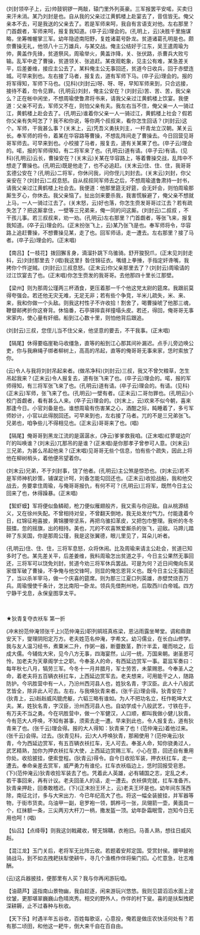 <!-- { "loadSidebar": true } -->
(刘封领卒子上，云)帅鼓铜锣一两敲，辕门里外列英豪。三军报罢平安喏，买卖归来汗未消。某乃刘封是也。自从我的父亲过江黄鹤楼上赴宴去了，音信皆无。俺父亲本不去，可是我送的父亲去了。若是军师来呵，我自有言语支对他。左右那里？门首觑者，军师来呵，报复我知道。(卒子云)理会的。(孔明上，云)决胜千里施谋略，坐筹帷幄掌三军。幼年隐迹南阳野，复姓诸葛号卧龙。贫道诸葛孔明是也。颇奈曹操无礼，他领八十三万雄兵，与某交战。俺主公结好于江东，吴王遣周瑜为帅，黄盖作先锋，贫道祭风，周瑜举火，黄盖诈降，关、张伏路，杀曹兵大败亏输。乱军中走了曹操，贫道领关、张追赶。某夜观乾象，见主公有难，某急差关平，后差姜维，接应主公去了。某料俺主公无事回还，贫道今日收兵，回于赤壁连城。可早来到也。左右接了马者，报复去，道有军师下马。(卒子云)理会的。报的将军得知，军师下马也。(见科)(刘封云)呀、呀、呀，早知军师来到，只合远接，接待不着，勿令见罪。(孔明云)刘封，俺主公安在？(刘封云)苦、苦、苦，我父亲么？正在帐中闲坐，不想周瑜使鲁肃将书来，请我父亲过江黄鹤楼上饮宴。我便道：父亲不可去，军师又不在，则怕父亲有夫。我左右当不住，俺父亲一人一骑过江，黄鹤楼上赴会去了。(孔明云)谁着你父亲一人一骑过江，黄鹤楼上社会？假若你父亲有失呵怎了？我不和你说，等你两个叔叔来，看你怎生回话？(刘封云)这个。军师，干我甚么事？(关末上，云)凭吾义勇扶刘主，一杆青龙立汉朝。某关云长。奉军师的将令，着某在华容路等曹操，不想乱阵间走了曹操去。今日回营见哥哥军师去。可早来到也。小校接了马者，报复去，道有关某果了也。(卒子云)理会的。喏，报的军师得知，有二将军来了也。(孔明云)道有请。(卒子云)有请。(见科)(孔明云)云长，曹操安在？(关末云)关某在华容路上，等着曹操交战，乱阵中不想走了曹操也。(孔明云)既是他走了，也不必追赶。(关末云)住、住、住，我哥哥玄德公安在？(孔明云)二将军，你休问我，问你侄儿刘封去。(关末云)刘封，你父亲安在？(刘封云)二叔息怒。自从叔叔同军师去之后，不想周瑜遣鲁肃持一封书，请我父亲过江黄鹤楼上社会去。我便道：他那里筵无好筵，会无奸会，则怕周瑜那厮生歹心，你休去。我父亲恼了。扯出剑来要杀我，我害慌躲避了，俺父亲不想就上马，一人一骑过江去了。(关末怒，云)好也落，你怎生赍发哥哥过江去？若有疏失怎了？把这厮拿住，一壁等三兄弟来，俺一同的问这厮。(刘封云)二叔叔
，不干孩儿事。若三叔叔来，劝一劝。(孔明云)左右那里？门首觑者，等张飞来，报复我知道。(卒子云)理会的。(正末扮张飞上，云)某乃张飞是也。奉军师将令，华容路上追赶曹操，不想曹操见某，走了也。回军师话，走一遭去。左右那里？接了马者。(卒子云)理会的。(正末唱)

【南吕】【一枝花】拨回獬豸身，滴溜扑跳下乌骓骑。舒开狻猊爪，(正末见刘封走科，云)刘封那里去？(唱)我这里扌昝住锦征衣。嘴缝上拳捶，手指定奸谗嘴，我拷你个忤逆贼。(刘封云)三叔息怒。(正末云)你父亲那里去了？(刘封云)周瑜请的过江饮宴去了也。(正末唱)你怎生赍发的我哥哥。去他那四十里长江那壁。

【梁州】则为那周公瑾两三杯酒食，更压着那一千个他这党太尉的筵席。我跟前莫得夸强会。若还他无灾无难，无足无非；若有些个争竞，半米儿疏失，米、来、来，我和你做一个头敌。则我这村性子不许收拾！割舍了，喝曹操唬了他那三魂，鞭督邮拷折你这脊背。休恼番，石亭驿摔袁祥撞塌头皮。若还，得回，俺哥哥无事宋家内，使心量有奸细。船到江心数十里，则怕他背后跟追。

(刘封云)三叔，您侄儿当不住父亲，他坚意的要去，不干我事。(正末唱)

【隔尾】休得要临崖勒马收缰急，直等的船到江心那其间补漏迟。点手儿旁边唤公吏，你与我麻绳子绑者柳树上，高高的吊起，直等的俺哥哥无事来家，恁时索放了你。

(云)令人与我将刘封吊起来者。(做吊净科)(刘封云)三叔，我又不曾欠粮草，怎生吊起我来？(正末云)令人报复去，道有张飞来了也。(卒子云)理会的。喏，报的军师得知，有三将军张飞来了也。(孔明云)道有请。(卒子云)理会的。有请。(见科)(正末云)军师，张飞来了也。(孔明云)一壁有者。(正末云)二哥勿罪也。(孔明云)小校门首觑者，看有甚么人来。(卒子云)理会的。(刘末上，云)欢来不似今朝，喜来那逢今日。小官刘备是也。谁想周瑜有伤害某之心，酒酣之际，盹睡着了，多亏军师妙计，小官以此得脱回还。可早来到也，左右接了马者。兀的不是三兄弟张飞。兄弟也，咱争些儿不得相见也。(正末云)哥哥来了也。(唱)

【隔尾】俺哥哥到黑龙江流的是潺潺水，(净云)爹爹救我咱。(正末唱)红蓼堤边吖吖的叫唤谁？(刘末云)兀那吊的是谁？(正末唱)是你那孝子曾参可人意。(刘末云)三兄弟，为甚么吊起他来？(正末唱)见哥哥无些个信息，怕有些个疏失，因此上将他在柳树梢头，着他便吊望着你。

(刘末云)兄弟，不于刘封事，饶了他者。(孔明云)主公煞是惊恐也。(刘末云)若不是军师神机妙策，铺谋定计呵，刘备怎能勾回还也。(正末云)收拾战船，我和他交战去，务要拿住周瑜，与俺哥哥报仇，有何不可？(孔明云)三将军，既然今日主公回来了也，休得躁暴。(正末唱)

【絮虾蟆】军将便似鱼鳞砌，枪刀便似雁翅般齐，我又索与你迎敌。自从桃源结义，又在徐州失配。不曾相持对垒，不曾翻天倒地，我无处发付气力。付能逢着今日，红锦征袍喜披，黄锦腰带坚系，再把乌骓扣革皮，又把包巾整理。我听的冬冬鼓擂，忽的摇旗，出的相持。美也，兀的不欢喜煞爱厮杀的张飞，迎敌。马蹄儿踏碎了东吴国，你是那周公瑾，我是这张翼德，眼儿里见了，耳朵儿听者。

(孔明云)住、住、住，三将军息怒，众将休闹。比及周瑜来请主公赴会，贫道已知多时了也。某先差关平，后差姜维，我料周瑜怎出贫道之手，今日主公果然无事回还，三将军可以饶免刘封，贫道今劝三将军休兵罢战。可是为何？近日间俺向东吴家借军破了曹操，不争俺与他交锋呵，则显的俺忘恩背义也。既今日主公无事回还了，当以杀羊宰马，做一个庆喜的筵席。则为那三江夏口列英雄，赤壁焚烧百万兵。周瑜慢使千条计，怎比南阳一卧龙。领兵先借荆州地，后取西川白帝城。四方宁静干戈息，永保皇图享太平。


　
　




★狄青复夺衣袄车
第一折

(冲末扮范仲淹领张千上)(范仲淹云)职列鹓班真栋梁，恩沾雨露坐琴堂。调和鼎鼐安天下，燮理阴阳定万方。老夫姓范名仲淹，字希文。幼习儒业，在长白山修学。我与友人温习经书，煮粟米二升，作粥一器，断虀数茎，酢汁半盂，暖而啖之，后成大儒。今辅佐大宋，见今八方无事，四海宴然，山河一统，万国来朝。谢圣恩可怜，加老夫为天章阁学士之职。今奉圣人的命，有西延边赏军一事。葛监军奏曰：每年秋七八月，犒劳三军。今冬十一月并腊月，军士劳苦，未蒙赐恩。今奉圣人之命，着老夫将五百辆衣袄扛车，上西延边赏军去。老夫想来，可用能干之人，随路防护。今巩胜营中有一人，乃汾州西河县人也，姓狄名青，字汉臣。此人十八般武艺皆全，除非此人可去。左右，与我唤狄青来者。(张千云)理会得。狄青安在？(狄青上，云)赳赳威风貔虎躯，六韬三略有谁如。为人不把功名立，枉作乾坤大丈夫。某，姓狄名青，字汉臣，汾州西河县人也。自幼学成十八般武艺，寸铁在手，有万夫不当之勇。今在巩胜营中，做一个军健汉，人口顺，都叫我做小健儿狄青。今有范大人呼唤，不知有甚事，须索去走一遭。早来到此也，令人报复去，道有狄青来了也。(张千云)理会得。报的大人得知：狄青来了也！(范仲淹云)着他过来。(张千云)会得。过去。(狄青见科，云)大人呼唤狄青，那厢使用？(范仲淹云)狄青，今为西延边赏军，有五百辆衣袄扛车，无人可去。奉圣人命，知你骁勇过人，武艺精熟，加你为押衣袄扛车大使，上西延边赏赐三军。小心在意，回还自有重用你处。收拾披挂，便索登程。(狄青云)得令。自今日收拾军装，押衣袄扛车，走一遭去。奉命亲差去赏军，威严勇力有谁伦。扛车衣袄临边上，恁时回报受皂恩。(下)(范仲淹云)狄青收拾军装去了也。凭着此人英雄，必有辅国之志，定乱之术，若干事回来，再有计议。老夫回圣人的话，走一遭去。衣袄俱完就，扛车准备齐。狄青亲押赴，回奏敢稽迟。(下)(正末扮王环上，云)老夫王环是也。幼年间东荡西除，南征北讨，多与大宋出力．今已年纪高大了也。将这一幅全装披挂，并军器等物，于街市货卖。乌油甲一副，皂罗袍一领，鹊桦弓一张，凤翎箭一壶，黄面具一个，红抹额一条，三尖两刃大杆刀一柄，撒发盔一顶。幼年卧霜眠雪，岂知今日无用也呵！(唱)

【仙吕】【点绛辱】则我这剑戟藏收，臂无锦鞲，衣袍旧。马善人熟，想往日威风赳。

【混江龙】玉门关后，老将军无比阵云收。若题着安邦定国。受赏封侯。擐甲披袍骑战马，到不如去拽耙扶犁使耕牛，寻几个渔樵作伴将柴门扣。心忙意急，壮志难酬。

(云)这兵器披挂，便那里有人买？我与你再闲游玩咱。

【油葫芦】遥指南山景物幽，我自趁逐，闲来游玩兴悠悠。我则见碧滔滔水面上波纹皱，更那堪翠巍巍山色晴岚秀。相交的野外人，作伴的村下叟。喜的是扶梨拽耙深耕耨，止不过春种与秋收。

【天下乐】时遇半年五谷收，百姓每歌讴，心意投，俺若是做庄农快活何处有？若有那二顷田，和他这一耙牛，倒大来千自在百自由。

